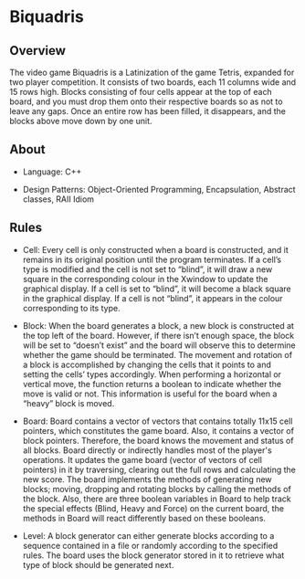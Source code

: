 # Biquadris

## Overview

The video game Biquadris is a Latinization of the game Tetris, expanded for two player competition. It consists of two boards, each 11 columns wide and 15 rows high. Blocks consisting of four cells  appear at the top of each board, and you must drop them onto their respective boards so as not to leave any gaps. Once an entire row has been filled, it disappears, and the blocks above move down by one unit.

## About

- Language: C++

- Design Patterns: Object-Oriented Programming, Encapsulation, Abstract classes, RAII Idiom

## Rules

- Cell: Every cell is only constructed when a board is constructed, and it remains in its original position until the program terminates. If a cell’s type is modified and the cell is not set to “blind”, it will draw a new square in the corresponding colour in the Xwindow to update the graphical display. If a cell is set to “blind”, it will become a black square in the graphical display. If a cell is not “blind”, it appears in the colour corresponding to its type.

- Block: When the board generates a block, a new block is constructed at the top left of the board. However, if there isn’t enough space, the block will be set to “doesn’t exist” and the board will observe this to determine whether the game should be terminated. The movement and rotation of a block is accomplished by changing the cells that it points to and setting the cells’ types accordingly. When performing a horizontal or vertical move, the function returns a boolean to indicate whether the move is valid or not. This information is useful for the board when a “heavy” block is moved.

- Board: Board contains a vector of vectors that contains totally 11x15 cell pointers, which constitutes the game board. Also, it contains a vector of block pointers. Therefore, the board knows the movement and status of all blocks. Board directly or indirectly handles most of the player's operations. It updates the game board (vector of vectors of cell pointers) in it by traversing, clearing out the full rows and calculating the new score. The board implements the methods of generating new blocks; moving, dropping and rotating blocks by calling the methods of the block. Also, there are three boolean variables in Board to help track the special effects (Blind, Heavy and Force) on the current board, the methods in Board will react differently based on these booleans.

- Level: A block generator can either generate blocks according to a sequence contained in a file or randomly according to the specified rules. The board uses the block generator stored in it to retrieve what type of block should be generated next.

